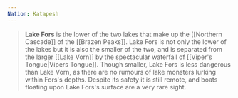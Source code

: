 ```yaml
---
Nation: Katapesh
---
```

> **Lake Fors** is the lower of the two lakes that make up the [[Northern Cascade]] of the [[Brazen Peaks]]. Lake Fors is not only the lower of the lakes but it is also the smaller of the two, and is separated from the larger [[Lake Vorn]] by the spectacular waterfall of [[Viper's Tongue|Vipers Tongue]]. Though smaller, Lake Fors is less dangerous than Lake Vorn, as there are no rumours of lake monsters lurking within Fors's depths. Despite its safety it is still remote, and boats floating upon Lake Fors's surface are a very rare sight.